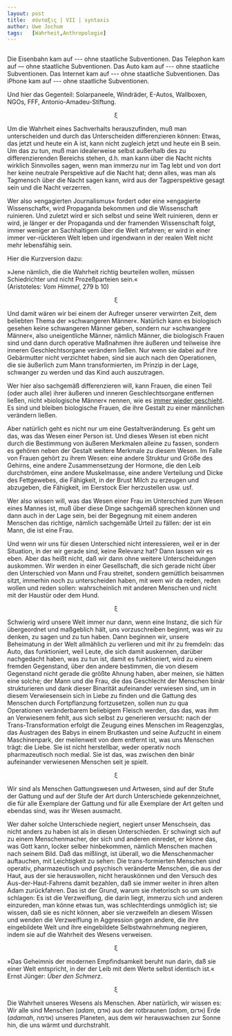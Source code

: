```yaml
---
layout:	post
title:	σύνταξις | VII | syntaxis 
author:	Uwe Jochum
tags:   [Wahrheit,Anthropologie]
---
```


<img src="https://vg07.met.vgwort.de/na/78e30b0bf5c745ceb593b89a59d04a7b" width="1" height="1" alt="">

Die Eisenbahn kam auf --- ohne staatliche Subventionen. Das
Telephon kam auf — ohne staatliche Subventionen. Das Auto kam auf
--- ohne staatliche Subventionen. Das Internet kam auf --- ohne
staatliche Subventionen. Das iPhone kam auf --- ohne staatliche
Subventionen.

Und hier das Gegenteil: Solarpaneele, Windräder, E-Autos,
Wallboxen, NGOs, FFF, Antonio-Amadeu-Stiftung.

<center>ξ</center>

Um die Wahrheit eines Sachverhalts herauszufinden, muß man
unterscheiden und durch das Unterscheiden differenzieren können:
Etwas, das jetzt und heute ein A ist, kann nicht zugleich jetzt
und heute ein B sein. Um das zu tun, muß man idealerweise selbst
außerhalb des zu differenzierenden Bereichs stehen, d.h. man kann
über die Nacht nichts wirklich Sinnvolles sagen, wenn man immerzu
nur im Tag lebt und von dort her keine neutrale Perspektive auf
die Nacht hat; denn alles, was man als Tagmensch über die Nacht
sagen kann, wird aus der Tagperspektive gesagt sein und die Nacht
verzerren.

Wer also »engagierten Journalismus« fordert oder eine »engagierte
Wissenschaft«, wird Propaganda bekommen und die Wissenschaft
ruinieren. Und zuletzt wird er sich selbst und seine Welt
ruinieren, denn er wird, je länger er der Propaganda und der
framenden Wissenschaft folgt, immer weniger an Sachhaltigem über
die Welt erfahren; er wird in einer immer ver-rückteren Welt
leben und irgendwann in der realen Welt nicht mehr lebensfähig
sein.

Hier die Kurzversion dazu:

»Jene nämlich, die die Wahrheit richtig beurteilen wollen, müssen
Schiedrichter und nicht Prozeßparteien sein.«  
(Aristoteles: *Vom Himmel*, 279 b 10)

<center>ξ</center>

Und damit wären wir bei einem der Aufreger unserer verwirrten
Zeit, dem beliebten Thema der »schwangeren Männer«. Natürlich
kann es biologisch gesehen keine schwangeren Männer geben,
sondern nur »schwangere Männer«, also uneigentliche Männer,
nämlich Männer, die biologisch Frauen sind und dann durch
operative Maßnahmen ihre äußeren und teilweise ihre inneren
Geschlechtsorgane verändern ließen. Nur wenn sie dabei auf ihre
Gebärmutter nicht verzichtet haben, sind sie auch nach den
Operationen, die sie äußerlich zum Mann transformierten, im
Prinzip in der Lage, schwanger zu werden und das Kind auch
auszutragen.

Wer hier also sachgemäß differenzieren will, kann Frauen, die
einen Teil (oder auch alle) ihrer äußeren und inneren
Geschlechtsorgane entfernen ließen, nicht »biologische Männer«
nennen, wie es [immer wieder
geschieht](https://happyeltern.de/schwangere-maenner/). Es sind
und bleiben biologische Frauen, die ihre Gestalt zu einer
männlichen verändern ließen.

Aber natürlich geht es nicht nur um eine Gestaltveränderung. Es
geht um das, was das Wesen einer Person ist. Und dieses Wesen ist
eben nicht durch die Bestimmung von äußeren Merkmalen alleine zu
fassen, sondern es gehören neben der Gestalt weitere Merkmale zu
diesem Wesen. Im Falle von Frauen gehört zu ihrem Wesen: eine
andere Struktur und Größe des Gehirns, eine andere
Zusammensetzung der Hormone, die den Leib durchströmen, eine
andere Muskelmasse, eine andere Verteilung und Dicke des
Fettgewebes, die Fähigkeit, in der Brust Milch zu erzeugen und
abzugeben, die Fähigkeit, im Eierstock Eier herzustellen usw. usf.

Wer also wissen will, was das Wesen einer Frau im Unterschied zum
Wesen eines Mannes ist, muß über diese Dinge sachgemäß sprechen
können und dann auch in der Lage sein, bei der Begegnung mit
einem anderen Menschen das richtige, nämlich sachgemäße Urteil zu
fällen: der ist ein Mann, die ist eine Frau.

Und wenn wir uns für diesen Unterschied nicht interessieren, weil
er in der Situation, in der wir gerade sind, keine Relevanz hat?
Dann lassen wir es eben. Aber das heißt nicht, daß wir dann ohne
weitere Unterscheidungen auskommen. Wir werden in einer
Gesellschaft, die sich gerade nicht über den Unterschied von
Mann und Frau streitet, sondern gemütlich beisammen sitzt,
immerhin noch zu unterscheiden haben, mit wem wir da reden, reden
wollen und reden sollen: wahrscheinlich mit anderen Menschen und
nicht mit der Haustür oder dem Hund.

<center>ξ</center>

Schwierig wird unsere Welt immer nur dann, wenn eine Instanz, die
sich für übergeordnet und maßgeblich hält, uns vorzuschreiben
beginnt, was wir zu denken, zu sagen und zu tun haben. Dann
beginnen wir, unsere Beheimatung in der Welt allmählich zu
verlieren und mit ihr zu fremdeln: das Auto, das funktioniert,
weil Leute, die sich damit auskennen, darüber nachgedacht haben,
was zu tun ist, damit es funktioniert, wird zu einem fremden
Gegenstand, über den andere bestimmen, die von diesem Gegenstand
nicht gerade die größte Ahnung haben, aber meinen, sie hätten
eine solche; der Mann und die Frau, die das Geschlecht der
Menschen binär strukturieren und dank dieser Binarität
aufeinander verwiesen sind, um in diesem Verwiesensein sich in
Liebe zu finden und die Gattung des Menschen durch Fortpflanzung
fortzusetzen, sollen nun zu qua Operationen veränderbarem
beliebigem Fleisch werden, das das, was ihm an Verwiesenem fehlt,
aus sich selbst zu generieren versucht: nach der
Trans-Transformation erfolgt die Zeugung eines Menschen im
Reagenzglas, das Austragen des Babys in einem Brutkasten und
seine Aufzucht in einem Maschinenpark, der meilenweit von dem
entfernt ist, was uns Menschen trägt: die Liebe. Sie ist nicht
herstellbar, weder operativ noch pharmazeutisch noch medial. Sie
ist das, was zwischen den binär aufeinander verwiesenen Menschen
seit je spielt.

<center>ξ</center>

Wir sind als Menschen Gattungswesen und Artwesen, sind auf der
Stufe der Gattung und auf der Stufe der Art durch Unterschiede
gekennzeichnet, die für alle Exemplare der Gattung und für alle
Exemplare der Art gelten und ebendas sind, was ihr Wesen
ausmacht.

Wer daher solche Unterschiede negiert, negiert unser Menschsein,
das nicht anders zu haben ist als in diesen Unterschieden. Er
schwingt sich auf zu einem Menschenmacher, der sich und anderen
einredet, er könne das, was Gott kann, locker selber hinbekommen,
nämlich Menschen machen nach seinem Bild. Daß das mißlingt, ist
überall, wo die Menschenmacher auftauchen, mit Leichtigkeit zu
sehen: Die trans-formierten Menschen sind operativ,
pharmazeutisch und psychisch veränderte Menschen, die aus der
Haut, aus der sie herauswollen, nicht herauskönnen und den
Versuch des Aus-der-Haut-Fahrens damit bezahlen, daß sie immer
weiter in ihren alten Adam zurückfahren. Das ist der Grund, warum
sie rhetorisch so um sich schlagen: Es ist die Verzweiflung, die
darin liegt, immerzu sich und anderen einzureden, man könne etwas
tun, was schlechterdings unmöglich ist; sie wissen, daß sie es
nicht können, aber sie verzweifeln an diesem Wissen und wenden
die Verzweiflung in Aggression gegen andere, die ihre
eingebildete Welt und ihre eingebildete Selbstwahrnehmung
negieren, indem sie auf die Wahrheit des Wesens verweisen.

<center>ξ</center>

»Das Geheimnis der modernen Empfindsamkeit beruht nun darin, daß
sie einer Welt entspricht, in der der Leib mit dem Werte selbst
identisch ist.«  
Ernst Jünger: *Über den Schmerz*.

<center>ξ</center>

Die Wahrheit unseres Wesens als Menschen. Aber natürlich, wir
wissen es: Wir alle sind Menschen (*adam*, אדם) aus der rotbraunen
(*adom*, אדום) Erde (*adamah*, אדמה) unseres Planeten, aus dem wir
herauswachsen zur Sonne hin, die uns wärmt und durchstrahlt.

